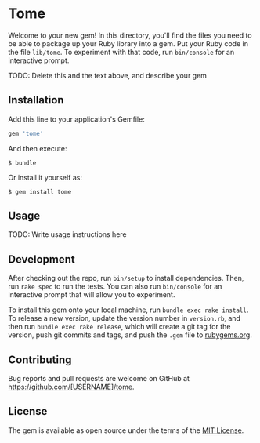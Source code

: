 # Tome

Welcome to your new gem! In this directory, you'll find the files you need to be able to package up your Ruby library into a gem. Put your Ruby code in the file `lib/tome`. To experiment with that code, run `bin/console` for an interactive prompt.

TODO: Delete this and the text above, and describe your gem

## Installation

Add this line to your application's Gemfile:

```ruby
gem 'tome'
```

And then execute:

    $ bundle

Or install it yourself as:

    $ gem install tome

## Usage

TODO: Write usage instructions here

## Development

After checking out the repo, run `bin/setup` to install dependencies. Then, run `rake spec` to run the tests. You can also run `bin/console` for an interactive prompt that will allow you to experiment.

To install this gem onto your local machine, run `bundle exec rake install`. To release a new version, update the version number in `version.rb`, and then run `bundle exec rake release`, which will create a git tag for the version, push git commits and tags, and push the `.gem` file to [rubygems.org](https://rubygems.org).

## Contributing

Bug reports and pull requests are welcome on GitHub at https://github.com/[USERNAME]/tome.


## License

The gem is available as open source under the terms of the [MIT License](http://opensource.org/licenses/MIT).


